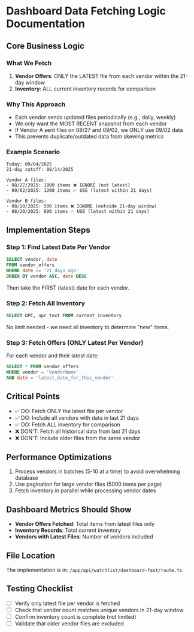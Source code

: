 # Dashboard Data Fetching Logic Documentation

## Core Business Logic

### What We Fetch
1. **Vendor Offers**: ONLY the LATEST file from each vendor within the 21-day window
2. **Inventory**: ALL current inventory records for comparison

### Why This Approach
- Each vendor sends updated files periodically (e.g., daily, weekly)
- We only want the MOST RECENT snapshot from each vendor
- If Vendor A sent files on 08/27 and 09/02, we ONLY use 09/02 data
- This prevents duplicate/outdated data from skewing metrics

### Example Scenario
```
Today: 09/04/2025
21-day cutoff: 08/14/2025

Vendor A files:
- 08/27/2025: 1000 items ❌ IGNORE (not latest)
- 09/02/2025: 1200 items ✅ USE (latest within 21 days)

Vendor B files:
- 08/10/2025: 500 items ❌ IGNORE (outside 21-day window)
- 08/20/2025: 600 items ✅ USE (latest within 21 days)
```

## Implementation Steps

### Step 1: Find Latest Date Per Vendor
```sql
SELECT vendor, date 
FROM vendor_offers 
WHERE date >= '21_days_ago'
ORDER BY vendor ASC, date DESC
```
Then take the FIRST (latest) date for each vendor.

### Step 2: Fetch All Inventory
```sql
SELECT UPC, upc_text FROM current_inventory
```
No limit needed - we need all inventory to determine "new" items.

### Step 3: Fetch Offers (ONLY Latest Per Vendor)
For each vendor and their latest date:
```sql
SELECT * FROM vendor_offers 
WHERE vendor = 'VendorName' 
AND date = 'latest_date_for_this_vendor'
```

## Critical Points
- ✅ DO: Fetch ONLY the latest file per vendor
- ✅ DO: Include all vendors with data in last 21 days
- ✅ DO: Fetch ALL inventory for comparison
- ❌ DON'T: Fetch all historical data from last 21 days
- ❌ DON'T: Include older files from the same vendor

## Performance Optimizations
1. Process vendors in batches (5-10 at a time) to avoid overwhelming database
2. Use pagination for large vendor files (5000 items per page)
3. Fetch inventory in parallel while processing vendor dates

## Dashboard Metrics Should Show
- **Vendor Offers Fetched**: Total items from latest files only
- **Inventory Records**: Total current inventory
- **Vendors with Latest Files**: Number of vendors included

## File Location
The implementation is in: `/app/api/watchlist/dashboard-fast/route.ts`

## Testing Checklist
- [ ] Verify only latest file per vendor is fetched
- [ ] Check that vendor count matches unique vendors in 21-day window
- [ ] Confirm inventory count is complete (not limited)
- [ ] Validate that older vendor files are excluded